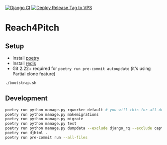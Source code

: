[![Django CI](https://github.com/ChaikaBogdan/reach4pitch/actions/workflows/django.yml/badge.svg?branch=main)](https://github.com/ChaikaBogdan/reach4pitch/actions/workflows/django.yml)
[![Deploy Release Tag to VPS](https://github.com/ChaikaBogdan/reach4pitch/actions/workflows/deploy.yml/badge.svg)](https://github.com/ChaikaBogdan/reach4pitch/actions/workflows/deploy.yml)
# Reach4Pitch

## Setup

- Install [poetry](https://python-poetry.org/)
- Install [redis](https://redis.io/)
- Git 2.22+ required for `poetry run pre-commit autoupdate` (it's using Partial clone feature)

```bash
./bootstrap.sh
```

## Development

```bash
poetry run python manage.py rqworker default # you will this for all delayed actions like sending emails
poetry run python manage.py makemigrations
poetry run python manage.py migrate
poetry run python manage.py test
poetry run python manage.py dumpdata --exclude django_rq --exclude captcha --exclude auth --exclude contenttypes --exclude sessions --exclude admin --indent 4 > db.json
poetry run djhtml .
poetry run pre-commit run --all-files
```
